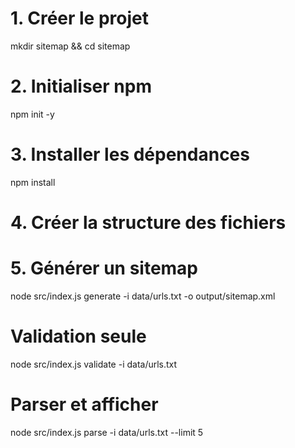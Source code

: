 # 1. Créer le projet
mkdir sitemap && cd sitemap

# 2. Initialiser npm
npm init -y

# 3. Installer les dépendances
npm install

# 4. Créer la structure des fichiers

# 5. Générer un sitemap
node src/index.js generate -i data/urls.txt -o output/sitemap.xml

# Validation seule
node src/index.js validate -i data/urls.txt

# Parser et afficher
node src/index.js parse -i data/urls.txt --limit 5
